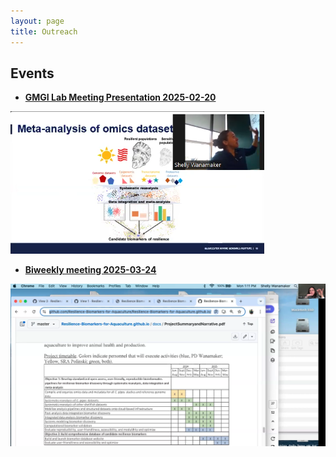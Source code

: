 ```yaml
---
layout: page
title: Outreach
---
```


## Events
- **[GMGI Lab Meeting Presentation 2025-02-20](https://gannet.fish.washington.edu/metacarcinus/USDA_MetaOmics/Presentations/20250220_GMGI_LabMeeting.mp4)**

[![](https://github.com/Resilience-Biomarkers-for-Aquaculture/Resilience-Biomarkers-for-Aquaculture.github.io/blob/master/img/20250220_GMGI_LabMeeting.png?raw=true)](https://gannet.fish.washington.edu/metacarcinus/USDA_MetaOmics/Presentations/20250220_GMGI_LabMeeting.mp4)

- **[Biweekly meeting 2025-03-24](https://gannet.fish.washington.edu/metacarcinus/USDA_MetaOmics/Presentations/20250324_BiWeekly_meeting.mp4)**

[![](https://github.com/Resilience-Biomarkers-for-Aquaculture/Resilience-Biomarkers-for-Aquaculture.github.io/blob/master/img/20250324_biweekly_meeting.png?raw=true)](https://gannet.fish.washington.edu/metacarcinus/USDA_MetaOmics/Presentations/20250324_BiWeekly_meeting.mp4)


